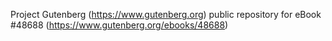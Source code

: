 Project Gutenberg (https://www.gutenberg.org) public repository for
eBook #48688 (https://www.gutenberg.org/ebooks/48688)
